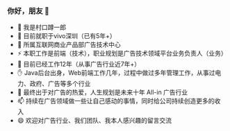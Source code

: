 ### 你好，朋友 👋

- 🔭 我是村口蹲一郎
- 🌱 目前就职于vivo深圳（已有5年+）
- 👯 所属互联网商业产品部广告技术中心
- ⚡  本职工作是前端（技术），职业规划是广告技术领域平台业务负责人（业务）
- 🤔 目前已经工作12年（从事广告行业近7年+）
- ✋ Java后台出身，Web前端工作几年，过程中做过多年管理工作，从事过电力、政府、广告等多个行业
- 💬 最终出于对广告的热爱，人生规划是未来十年 All-in 广告行业
- 📫 持续在广告领域做一些让自己感动的事情，同时给公司持续创造更多的收入
- 😄 欢迎对广告行业、我们团队、我本人感兴趣的留言交流
